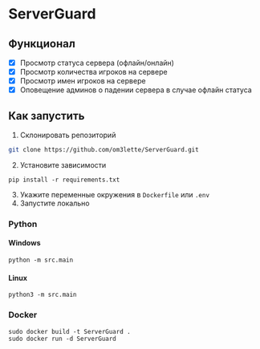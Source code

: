 # ServerGuard
## Функционал
- [x] Просмотр статуса сервера (офлайн/онлайн)
- [x] Просмотр количества игроков на сервере
- [x] Просмотр имен игроков на сервере
- [x] Оповещение админов о падении сервера в случае офлайн статуса
## Как запустить
1. Склонировать репозиторий
```bash
git clone https://github.com/om3lette/ServerGuard.git
```
2. Установите зависимости 
```commandline
pip install -r requirements.txt
```
3. Укажите переменные окружения в `Dockerfile` или `.env`
4. Запустите локально
### Python
#### Windows
```
python -m src.main

```
#### Linux
```commandline
python3 -m src.main
```
### Docker
```commandline
sudo docker build -t ServerGuard .
sudo docker run -d ServerGuard
```
